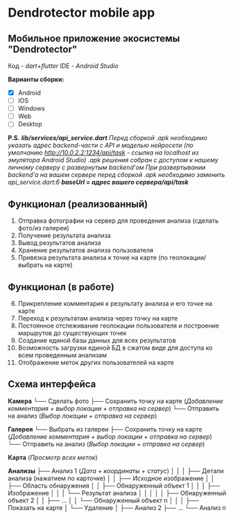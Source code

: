 # Dendrotector mobile app

## Мобильное приложение экосистемы "Dendrotector"

Код - _dart_+_flutter_
IDE - _Android Studio_

**Варианты сборки:**
- [x] Android
- [ ] IOS
- [ ] Windows
- [ ] Web
- [ ] Desktop

**P.S.**
_**lib/services/api_service.dart**_
_Перед сборкой .apk необходимо указать адрес backend-части с API и моделью нейросети (по умолчанию http://10.0.2.2:1234/api/task - ссылка на localhost из эмулятора Android Studio)_
_.apk решения собран с доступом к нашему личному серверу с развернутым backend'ом_
_При развертывании backend'а на вашем сервере перед сборкой .apk необходимо заменить api_service.dart:6 **baseUrl = *адрес вашего сервера*/api/task**_

## **Функционал** (реализованный)
1. Отправка фотографии на сервер для проведения анализа (сделать фото/из галереи)
2. Получение результата анализа
3. Вывод результатов анализа
4. Хранение результатов анализа пользователя
5. Привязка результата анализа к точке на карте (по геолокации/выбрать на карте)

## Функционал (в работе)
6. Прикрепление комментария к результату анализа и его точке на карте
7. Переход к результатам анализа через точку на карте
8. Постоянное отслеживание геолокации пользователя и построение маршрутов до существующих точек
9. Создание единой базы данных для всех результатов
10. Возможность загрузки единой БД в сжатом виде для доступа ко всем проведенным анализам
11. Отображение меток других пользователей на карте

## Схема интерфейса
**Камера**
└── Сделать фото
    ├── Сохранить точку на карте (_Добавление комментария + выбор локации + отправка на сервер_)
    └── Отправить на анализ (_Выбор локации + отправка на сервер_)

**Галерея**
└── Выбрать из галереи
    ├── Сохранить точку на карте (_Добавление комментария + выбор локации + отправка на сервер_)
    └── Отправить на анализ (_Выбор локации + отправка на сервер_)

**Карта** (_Просмотр всех меток_)

**Анализы**
├── Анализ 1 (_Дата + координаты + статус_)
│   │
│   ├── Детали анализа (нажатием по карточке)
│   │   ├── Исходное изображение
│   │   ├── Область обнаружения
│   │   ├── Обнаруженный объект 1
│   │   │   ├── Изображение
│   │   │   └── Результат анализа
│   │   │
│   │   ├── Обнаруженный объект 2
│   │   ├── ...
│   │   └── Обнаруженный объект n
│   │
│   ├── Показать на карте
│   └── Удаление
│
├── Анализ 2
├── ...
└── Анализ n   
